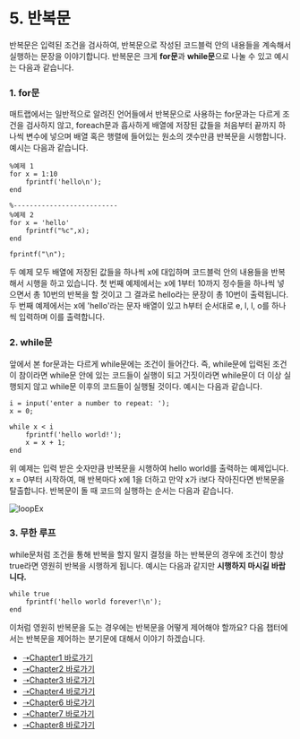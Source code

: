 # 5. 반복문
반복문은 입력된 조건을 검사하여, 반복문으로 작성된 코드블럭 안의 내용들을 계속해서 실행하는 문장을 이야기합니다. 반복문은 크게 **for문**과 **while문**으로 나눌 수 있고 예시는 다음과 같습니다.

### 1. for문

매트랩에서는 일반적으로 알려진 언어들에서 반복문으로 사용하는 for문과는 다르게 조건을 검사하지 않고, foreach문과 흡사하게 배열에 저장된 값들을 처음부터 끝까지 하나씩 변수에 넣으며 배열 혹은 행렬에 들어있는 원소의 갯수만큼 반복문을 시행합니다. 예시는 다음과 같습니다.
```
%예제 1
for x = 1:10
    fprintf('hello\n');
end

%--------------------------
%예제 2
for x = 'hello'
    fprintf("%c",x);
end

fprintf("\n");
```
두 예제 모두 배열에 저장된 값들을 하나씩 x에 대입하며 코드블럭 안의 내용들을 반복해서 시행을 하고 있습니다. 첫 번째 예제에서는 x에 1부터 10까지 정수들을 하나씩 넣으면서 총 10번의 반복을 할 것이고 그 결과로 hello라는 문장이 총 10번이 출력됩니다. 두 번째 예제에서는 x에 'hello'라는 문자 배열이 있고 h부터 순서대로 e, l, l, o를 하나씩 입력하며 이를 출력합니다.

### 2. while문
앞에서 본 for문과는 다르게 while문에는 조건이 들어간다. 즉, while문에 입력된 조건이 참이라면 while문 안에 있는 코드들이 실행이 되고 거짓이라면 while문이 더 이상 실행되지 않고 while문 이후의 코드들이 실행될 것이다. 예시는 다음과 같습니다.
```
i = input('enter a number to repeat: ');
x = 0;

while x < i
    fprintf('hello world!');
    x = x + 1;
end
```
위 예제는 입력 받은 숫자만큼 반복문을 시행하여 hello world를 출력하는 예제입니다. x = 0부터 시작하여, 매 반복마다 x에 1을 더하고 만약 x가 i보다 작아진다면 반복문을 탈출합니다. 반복문이 돌 때 코드의 실행하는 순서는 다음과 같습니다.

![loopEx](https://user-images.githubusercontent.com/119858743/211826648-33eeaaab-8f60-4ff0-ad91-7ac03ecb43a7.PNG)

### 3. 무한 루프
while문처럼 조건을 통해 반복을 할지 말지 결정을 하는 반복문의 경우에 조건이 항상 true라면 영원히 반복을 시행하게 됩니다. 예시는 다음과 같지만 **시행하지 마시길 바랍니다.**
```
while true
    fprintf('hello world forever!\n');
end
```
이처럼 영원히 반복문을 도는 경우에는 반복문을 어떻게 제어해야 할까요? 다음 챕터에서는 반복문을 제어하는 분기문에 대해서 이야기 하겠습니다.

* [➝Chapter1 바로가기](/MATLAB/ProgrammingBackGround.md)
* [➝Chapter2 바로가기](/MATLAB/ProgrammingBackGround2.md)
* [➝Chapter3 바로가기](/MATLAB/ProgrammingBackGround3.md)
* [➝Chapter4 바로가기](/MATLAB/ProgrammingBackGround4.md)
* [➝Chapter6 바로가기](/MATLAB/ProgrammingBackGround6.md)
* [➝Chapter7 바로가기](/MATLAB/ProgrammingBackGround7.md)
* [➝Chapter8 바로가기](/MATLAB/ProgrammingBackGround8.md)
